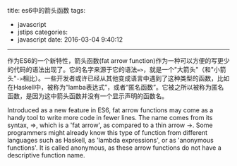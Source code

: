 title: es6中的箭头函数
tags:
  - javascript
  - jstips
categories:
  - javascript
date: 2016-03-04 9:40:12
---

作为ES6的一个新特性，箭头函数(fat arrow function)作为一种可以方便的写更少的代码的语法出现了。它的名字来源于它的语法`=>`，就是一个"大箭头"（和"小箭头"`->`相比）。一些开发者或许已经从其他变成语言中遇到了这种类型的函数，比如在Haskell中，被称为“lamba表达式”，或者“匿名函数”。它被之所以被称为匿名函数，是因为这中箭头函数并没有一个显示声明的函数名。

Introduced as a new feature in ES6, fat arrow functions may come as a handy tool to write more code in fewer lines. The name comes from its syntax, =>, which is a 'fat arrow', as compared to a thin arrow ->. Some programmers might already know this type of function from different languages such as Haskell, as 'lambda expressions', or as 'anonymous functions'. It is called anonymous, as these arrow functions do not have a descriptive function name.

